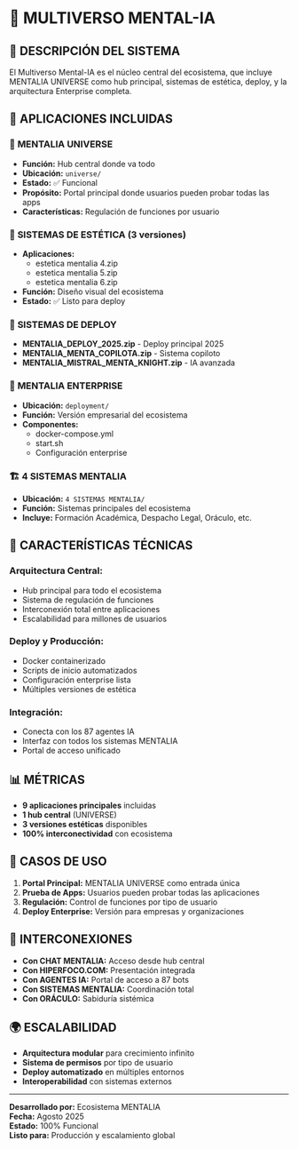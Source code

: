 # 🌟 MULTIVERSO MENTAL-IA

## 🎯 DESCRIPCIÓN DEL SISTEMA

El Multiverso Mental-IA es el núcleo central del ecosistema, que incluye MENTALIA UNIVERSE como hub principal, sistemas de estética, deploy, y la arquitectura Enterprise completa.

## 📱 APLICACIONES INCLUIDAS

### 🌟 **MENTALIA UNIVERSE**
- **Función:** Hub central donde va todo
- **Ubicación:** `universe/`
- **Estado:** ✅ Funcional
- **Propósito:** Portal principal donde usuarios pueden probar todas las apps
- **Características:** Regulación de funciones por usuario

### 🎨 **SISTEMAS DE ESTÉTICA (3 versiones)**
- **Aplicaciones:**
  - estetica mentalia 4.zip
  - estetica mentalia 5.zip  
  - estetica mentalia 6.zip
- **Función:** Diseño visual del ecosistema
- **Estado:** ✅ Listo para deploy

### 🚀 **SISTEMAS DE DEPLOY**
- **MENTALIA_DEPLOY_2025.zip** - Deploy principal 2025
- **MENTALIA_MENTA_COPILOTA.zip** - Sistema copiloto
- **MENTALIA_MISTRAL_MENTA_KNIGHT.zip** - IA avanzada

### 🏢 **MENTALIA ENTERPRISE**
- **Ubicación:** `deployment/`
- **Función:** Versión empresarial del ecosistema
- **Componentes:**
  - docker-compose.yml
  - start.sh
  - Configuración enterprise

### 🏗️ **4 SISTEMAS MENTALIA**
- **Ubicación:** `4 SISTEMAS MENTALIA/`
- **Función:** Sistemas principales del ecosistema
- **Incluye:** Formación Académica, Despacho Legal, Oráculo, etc.

## 🚀 CARACTERÍSTICAS TÉCNICAS

### **Arquitectura Central:**
- Hub principal para todo el ecosistema
- Sistema de regulación de funciones
- Interconexión total entre aplicaciones
- Escalabilidad para millones de usuarios

### **Deploy y Producción:**
- Docker containerizado
- Scripts de inicio automatizados
- Configuración enterprise lista
- Múltiples versiones de estética

### **Integración:**
- Conecta con los 87 agentes IA
- Interfaz con todos los sistemas MENTALIA
- Portal de acceso unificado

## 📊 MÉTRICAS

- **9 aplicaciones principales** incluidas
- **1 hub central** (UNIVERSE)
- **3 versiones estéticas** disponibles
- **100% interconectividad** con ecosistema

## 🎯 CASOS DE USO

1. **Portal Principal:** MENTALIA UNIVERSE como entrada única
2. **Prueba de Apps:** Usuarios pueden probar todas las aplicaciones
3. **Regulación:** Control de funciones por tipo de usuario
4. **Deploy Enterprise:** Versión para empresas y organizaciones

## 🔄 INTERCONEXIONES

- **Con CHAT MENTALIA:** Acceso desde hub central
- **Con HIPERFOCO.COM:** Presentación integrada
- **Con AGENTES IA:** Portal de acceso a 87 bots
- **Con SISTEMAS MENTALIA:** Coordinación total
- **Con ORÁCULO:** Sabiduría sistémica

## 🌍 ESCALABILIDAD

- **Arquitectura modular** para crecimiento infinito
- **Sistema de permisos** por tipo de usuario
- **Deploy automatizado** en múltiples entornos
- **Interoperabilidad** con sistemas externos

---

**Desarrollado por:** Ecosistema MENTALIA  
**Fecha:** Agosto 2025  
**Estado:** 100% Funcional  
**Listo para:** Producción y escalamiento global


